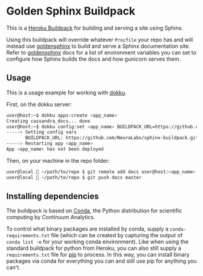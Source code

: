 Golden Sphinx Buildpack
=======================

This is a [Heroku Buildpack](https://devcenter.heroku.com/articles/buildpacks) for building and serving a site using Sphinx.

Using this buildpack will override whatever `Procfile` your repo has and will instead use [goldensphinx](https://github.com/yoavram/goldensphinx) to build and serve a Sphinx documentation site. Refer to [goldensphinx](https://github.com/yoavram/goldensphinx) docs for a list of environment variables you can set to configure how Sphinx builds the docs and how gunicorn serves them.

Usage
-----

This is a usage example for working with [dokku]().

First, on the dokku server:

```sh
user@host:~$ dokku apps:create <app_name>
Creating cassandra_docs... done
user@host:~$ dokku config:set <app_name> BUILDPACK_URL=https://github.com/NeuraLabs/sphinx-buildpack.git
-----> Setting config vars
       BUILDPACK_URL: https://github.com/NeuraLabs/sphinx-buildpack.git
-----> Restarting app <app_name>
App <app_name> has not been deployed
```

Then, on your machine in the repo folder:

```sh
user@local  ~/path/to/repo $ git remote add docs user@host:<app_name>
user@local  ~/path/to/repo $ git push docs master
```

Installing dependencies
-----------------------

The buildpack is based on [Conda](http://conda.pydata.org/), the Python distribution for scientific computing by Continuum Analytics.

To control what binary packages are installed by conda, supply a
`conda-requirements.txt` file (which can be created by capturing the output
of `conda list -e` for your working conda environment).
Like when using the standard buildpack for python from Heroku, you can also
still supply a `requirements.txt` file for [pip](https://github.com/pypa/pip)
to process.  In this way, you can install binary packages via conda for
everything you can and still use pip for anything you can't.

